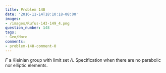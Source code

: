 ```yaml
---
title: Problem 148
date: '2016-11-14T18:10:18-08:00'
images:
- /images/Rufus-143-149_4.png
question_number: 148
tags:
- Geo/Horo
comments:
- problem-148-comment-0
---
```

$\Gamma$ a Kleinian group with limit set $\Lambda$. Specification when there
are no parabolic nor elliptic elements.

